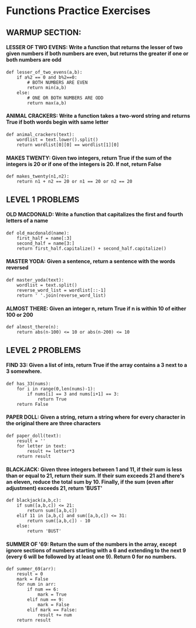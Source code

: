 # Functions Practice Exercises

## WARMUP SECTION:

#### LESSER OF TWO EVENS: Write a function that returns the lesser of two given numbers if both numbers are even, but returns the greater if one or both numbers are odd

```
def lesser_of_two_evens(a,b):
    if a%2 == 0 and b%2==0:
        # BOTH NUMBERS ARE EVEN
        return min(a,b)
    else:
        # ONE OR BOTH NUMBERS ARE ODD
        return max(a,b)
```

#### ANIMAL CRACKERS: Write a function takes a two-word string and returns True if both words begin with same letter

```
def animal_crackers(text):
    wordlist = text.lower().split()
    return wordlist[0][0] == wordlist[1][0]
```

#### MAKES TWENTY: Given two integers, return True if the sum of the integers is 20 or if one of the integers is 20. If not, return False

```
def makes_twenty(n1,n2):
    return n1 + n2 == 20 or n1 == 20 or n2 == 20
```

## LEVEL 1 PROBLEMS

#### OLD MACDONALD: Write a function that capitalizes the first and fourth letters of a name

```
def old_macdonald(name):
    first_half = name[:3]
    second_half = name[3:]
    return first_half.capitalize() + second_half.capitalize()
```
#### MASTER YODA: Given a sentence, return a sentence with the words reversed

```
def master_yoda(text):
    wordlist = text.split()
    reverse_word_list = wordlist[::-1]
    return ' '.join(reverse_word_list)
```

#### ALMOST THERE: Given an integer n, return True if n is within 10 of either 100 or 200

```
def almost_there(n):
    return abs(n-100) <= 10 or abs(n-200) <= 10
```

## LEVEL 2 PROBLEMS

#### FIND 33: Given a list of ints, return True if the array contains a 3 next to a 3 somewhere.
```
def has_33(nums):
    for i in range(0,len(nums)-1):
        if nums[i] == 3 and nums[i+1] == 3:
            return True
    return False
```
#### PAPER DOLL: Given a string, return a string where for every character in the original there are three characters
```
def paper_doll(text):
    result = ''
    for letter in text:
        result += letter*3
    return result
```

#### BLACKJACK: Given three integers between 1 and 11, if their sum is less than or equal to 21, return their sum. If their sum exceeds 21 and there's an eleven, reduce the total sum by 10. Finally, if the sum (even after adjustment) exceeds 21, return 'BUST'

```
def blackjack(a,b,c):
    if sum([a,b,c]) <= 21:
        return sum([a,b,c])
    elif 11 in [a,b,c] and sum([a,b,c]) <= 31:
        return sum([a,b,c]) - 10
    else:
        return 'BUST'
```

#### SUMMER OF '69: Return the sum of the numbers in the array, except ignore sections of numbers starting with a 6 and extending to the next 9 (every 6 will be followed by at least one 9). Return 0 for no numbers.

```
def summer_69(arr):
    result = 0
    mark = False
    for num in arr:
        if num == 6:
            mark = True
        elif num == 9:
            mark = False
        elif mark == False:
            result += num
    return result
```

